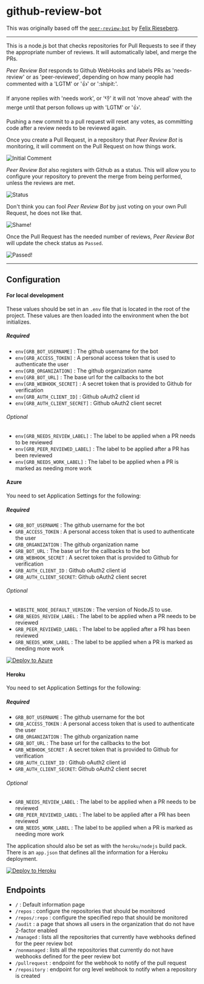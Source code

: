 # github-review-bot

This was originally based off the [`peer-review-bot`](https://github.com/felixrieseberg/peer-review-bot) by [Felix Rieseberg](https://github.com/felixrieseberg).

---

This is a node.js bot that checks repositories for Pull Requests to see if they
the appropriate number of reviews. It will automatically label, and merge the PRs.

 _Peer Review Bot_ responds to Github WebHooks and labels PRs as 'needs-review' or as
'peer-reviewed', depending on how many people had commented with a 'LGTM' or ':+1:' or ':shipit:'.

If anyone replies with 'needs work', or ':-1:' it will not 'move ahead' with
the merge until that person follows up with 'LGTM' or ':+1:'.

Pushing a new commit to a pull request will reset any votes, as committing code
after a review needs to be reviewed again.

Once you create a Pull Request, in a repository that _Peer Review Bot_ is monitoring,
it will comment on the Pull Request on how things work.

![Initial Comment](http://i.imgur.com/TyNYxU9.png)

 _Peer Review Bot_ also registers with Github as a status. This will allow you to configure
your repository to prevent the merge from being performed, unless the reviews are
met.

![Status](http://i.imgur.com/VlsZ7dU.png)

Don't think you can fool _Peer Review Bot_ by just voting on your own Pull Request,
he does not like that.

![Shame!](http://i.imgur.com/Fb6VGdY.png)

Once the Pull Request has the needed number of reviews, _Peer Review Bot_ will
update the check status as `Passed`.

![Passed!](http://i.imgur.com/QkQhKXC.png)

---

## Configuration

#### For local development

These values should be set in an `.env` file that is located in the root of the project. These
values are then loaded into the environment when the bot initializes.

##### Required

- `env[GRB_BOT_USERNAME]` : The github username for the bot
- `env[GRB_ACCESS_TOKEN]` : A personal access token that is used to authenticate the user
- `env[GRB_ORGANIZATION]` : The github organization name
- `env[GRB_BOT_URL]` : The base url for the callbacks to the bot
- `env[GRB_WEBHOOK_SECRET]` : A secret token that is provided to Github for verification
- `env[GRB_AUTH_CLIENT_ID]` : Github oAuth2 client id
- `env[GRB_AUTH_CLIENT_SECRET]` : Github oAuth2 client secret

###### Optional

- `env[GRB_NEEDS_REVIEW_LABEL]` : The label to be applied when a PR needs to be reviewed
- `env[GRB_PEER_REVIEWED_LABEL]` : The label to be applied after a PR has been reviewed
- `env[GRB_NEEDS_WORK_LABEL]` : The label to be applied when a PR is marked as needing more work

#### Azure

You need to set Application Settings for the following:

##### Required

- `GRB_BOT_USERNAME` : The github username for the bot
- `GRB_ACCESS_TOKEN` : A personal access token that is used to authenticate the user
- `GRB_ORGANIZATION` : The github organization name
- `GRB_BOT_URL` : The base url for the callbacks to the bot
- `GRB_WEBHOOK_SECRET` : A secret token that is provided to Github for verification
- `GRB_AUTH_CLIENT_ID` : Github oAuth2 client id
- `GRB_AUTH_CLIENT_SECRET`: Github oAuth2 client secret

###### Optional

- `WEBSITE_NODE_DEFAULT_VERSION` : The version of NodeJS to use.
- `GRB_NEEDS_REVIEW_LABEL` : The label to be applied when a PR needs to be reviewed
- `GRB_PEER_REVIEWED_LABEL` : The label to be applied after a PR has been reviewed
- `GRB_NEEDS_WORK_LABEL` : The label to be applied when a PR is marked as needing more work


[![Deploy to Azure](http://azuredeploy.net/deploybutton.png)](https://azuredeploy.net/)

#### Heroku

You need to set Application Settings for the following:

##### Required

- `GRB_BOT_USERNAME` : The github username for the bot
- `GRB_ACCESS_TOKEN` : A personal access token that is used to authenticate the user
- `GRB_ORGANIZATION` : The github organization name
- `GRB_BOT_URL` : The base url for the callbacks to the bot
- `GRB_WEBHOOK_SECRET` : A secret token that is provided to Github for verification
- `GRB_AUTH_CLIENT_ID` : Github oAuth2 client id
- `GRB_AUTH_CLIENT_SECRET`: Github oAuth2 client secret

###### Optional

- `GRB_NEEDS_REVIEW_LABEL` : The label to be applied when a PR needs to be reviewed
- `GRB_PEER_REVIEWED_LABEL` : The label to be applied after a PR has been reviewed
- `GRB_NEEDS_WORK_LABEL` : The label to be applied when a PR is marked as needing more work

The application should also be set as with the `heroku/nodejs` build pack. There is an `app.json`
that defines all the information for a Heroku deployment.

[![Deploy to Heroku](https://www.herokucdn.com/deploy/button.png)](https://heroku.com/deploy)

## Endpoints

- `/` : Default information page
- `/repos` : configure the repositories that should be monitored
- `/repos/:repo` : configure the specified repo that should be monitored
- `/audit` : a page that shows all users in the organization that do not have 2-factor enabled
- `/managed` : lists all the repositories that currently have webhooks defined for the peer review bot
- `/nonmanaged` : lists all the repositories that currently do not have webhooks defined for the peer review bot
- `/pullrequest` : endpoint for the webhook to notify of the pull request
- `/repository` : endpoint for org level webhook to notify when a repository is created
